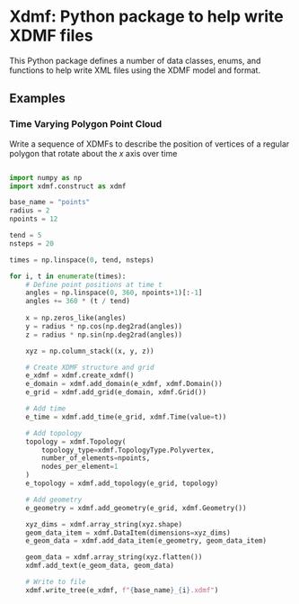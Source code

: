 # Xdmf: Python package to help write XDMF files

This Python package defines a number of data classes, enums, and functions to help write XML files using the XDMF model and format.

## Examples

### Time Varying Polygon Point Cloud

Write a sequence of XDMFs to describe the position of vertices of a regular polygon that rotate about the $x$ axis over time

```python

import numpy as np
import xdmf.construct as xdmf

base_name = "points"
radius = 2
npoints = 12

tend = 5
nsteps = 20

times = np.linspace(0, tend, nsteps)

for i, t in enumerate(times):
    # Define point positions at time t
    angles = np.linspace(0, 360, npoints+1)[:-1]
    angles += 360 * (t / tend)
    
    x = np.zeros_like(angles)
    y = radius * np.cos(np.deg2rad(angles))
    z = radius * np.sin(np.deg2rad(angles))

    xyz = np.column_stack((x, y, z))

    # Create XDMF structure and grid
    e_xdmf = xdmf.create_xdmf()
    e_domain = xdmf.add_domain(e_xdmf, xdmf.Domain())
    e_grid = xdmf.add_grid(e_domain, xdmf.Grid())

    # Add time
    e_time = xdmf.add_time(e_grid, xdmf.Time(value=t))

    # Add topology
    topology = xdmf.Topology(
        topology_type=xdmf.TopologyType.Polyvertex, 
        number_of_elements=npoints,
        nodes_per_element=1
    )
    e_topology = xdmf.add_topology(e_grid, topology)

    # Add geometry
    e_geometry = xdmf.add_geometry(e_grid, xdmf.Geometry())

    xyz_dims = xdmf.array_string(xyz.shape)
    geom_data_item = xdmf.DataItem(dimensions=xyz_dims)
    e_geom_data = xdmf.add_data_item(e_geometry, geom_data_item)

    geom_data = xdmf.array_string(xyz.flatten())
    xdmf.add_text(e_geom_data, geom_data)

    # Write to file
    xdmf.write_tree(e_xdmf, f"{base_name}_{i}.xdmf")

```